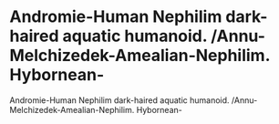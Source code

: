 # Andromie-Human Nephilim dark-haired aquatic humanoid. /Annu-Melchizedek-Amealian-Nephilim. Hybornean-

Andromie-Human Nephilim dark-haired aquatic humanoid. /Annu-Melchizedek-Amealian-Nephilim. Hybornean-